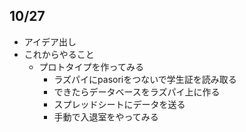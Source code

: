 
## 10/27
- アイデア出し
- これからやること
  - プロトタイプを作ってみる
    - ラズパイにpasoriをつないで学生証を読み取る
    - できたらデータベースをラズパイ上に作る
    - スプレッドシートにデータを送る
    - 手動で入退室をやってみる
